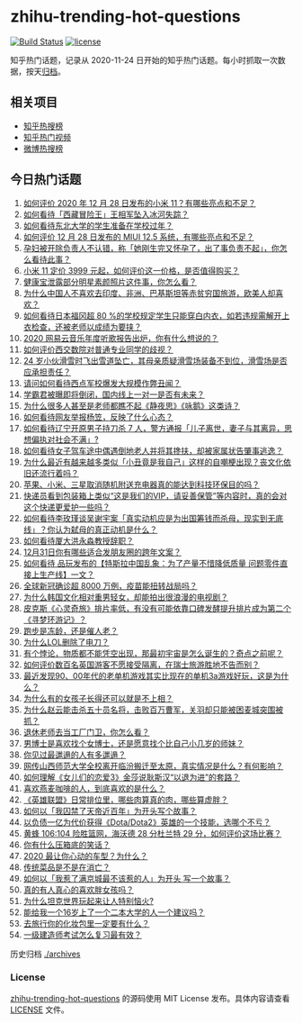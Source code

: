 # zhihu-trending-hot-questions

[![Build Status](https://github.com/justjavac/zhihu-trending-hot-questions/workflows/ci/badge.svg?branch=master)](https://github.com/justjavac/zhihu-trending-hot-questions/actions)
[![license](https://img.shields.io/github/license/justjavac/zhihu-trending-hot-questions)](https://github.com/justjavac/zhihu-trending-hot-questions/blob/master/LICENSE)

知乎热门话题，记录从 2020-11-24 日开始的知乎热门话题。每小时抓取一次数据，按天[归档](./archives)。

## 相关项目

- [知乎热搜榜](https://github.com/justjavac/zhihu-trending-top-search)
- [知乎热门视频](https://github.com/justjavac/zhihu-trending-hot-video)
- [微博热搜榜](https://github.com/justjavac/weibo-trending-hot-search)

## 今日热门话题

<!-- BEGIN -->
<!-- 最后更新时间 Tue Dec 29 2020 01:35:57 GMT+0800 (CST) -->
1. [如何评价 2020 年 12 月 28 日发布的小米 11？有哪些亮点和不足？](https://www.zhihu.com/question/436802846)
1. [如何看待「西藏冒险王」王相军坠入冰河失踪？](https://www.zhihu.com/question/436649928)
1. [如何看待东北大学的学生准备在学校过年？](https://www.zhihu.com/question/436462562)
1. [如何评价 12 月 28 日发布的 MIUI 12.5 系统，有哪些亮点和不足？](https://www.zhihu.com/question/436903352)
1. [孕妇被开除负责人不认错，称「她刚生完又怀孕了，出了事负责不起」，你怎么看待此事？](https://www.zhihu.com/question/436851518)
1. [小米 11 定价 3999 元起，如何评价这一价格，是否值得购买？](https://www.zhihu.com/question/436916020)
1. [健康宝泄露部分明星素颜照片这件事，你怎么看？](https://www.zhihu.com/question/436760726)
1. [为什么中国人不喜欢去印度、非洲、巴基斯坦等赤贫穷国旅游，欧美人却喜欢？](https://www.zhihu.com/question/436563065)
1. [如何看待日本福冈超 80 %的学校规定学生只能穿白内衣，如若违规需解开上衣检查，还被老师以成绩为要挟？](https://www.zhihu.com/question/436413911)
1. [2020 网易云音乐年度听歌报告出炉，你有什么想说的？](https://www.zhihu.com/question/436822838)
1. [如何评价西交数院对普通专业同学的歧视？](https://www.zhihu.com/question/436643560)
1. [24 岁小伙滑雪时飞出雪道坠亡，其母亲质疑滑雪场装备不到位，滑雪场是否应承担责任？](https://www.zhihu.com/question/436854446)
1. [请问如何看待西点军校爆发大规模作弊丑闻？](https://www.zhihu.com/question/436109775)
1. [学霸君被曝即将倒闭，国内线上一对一是否有未来？](https://www.zhihu.com/question/436670543)
1. [为什么很多人甚至是老师都瞧不起《静夜思》《咏鹅》这类诗？](https://www.zhihu.com/question/436185381)
1. [如何看待网友举报杨笠，反映了什么心态？](https://www.zhihu.com/question/436742181)
1. [如何看待辽宁开原男子持刀杀 7 人，警方通报「儿子离世，妻子与其离异，思想偏执对社会不满」?](https://www.zhihu.com/question/436838731)
1. [如何看待女子驾车途中偶遇倒地老人并将其搀扶，却被家属状告肇事逃逸？](https://www.zhihu.com/question/436839352)
1. [为什么最近有越来越多类似「小丑竟是我自己」这样的自嘲梗出现？丧文化依旧还流行着吗？](https://www.zhihu.com/question/435955078)
1. [苹果、小米、三星取消随机附送充电器真的能达到科技环保目的吗？](https://www.zhihu.com/question/436545251)
1. [快递员看到包装箱上类似“这是我们的VIP，请妥善保管”等内容时，真的会对这个快递更爱护一些吗？](https://www.zhihu.com/question/435406327)
1. [如何看待李玫瑾谈吴谢宇案「真实动机应是为出国筹钱而杀母，现实到无底线」？你认为弑母的真正动机是什么？](https://www.zhihu.com/question/436862340)
1. [如何看待厦大洪永淼教授辞职？](https://www.zhihu.com/question/436761233)
1. [12月31日你有哪些适合发朋友圈的跨年文案？](https://www.zhihu.com/question/436249135)
1. [如何看待 品玩发布的【特斯拉中国乱象：为了产量不惜降低质量 问题零件直接上生产线】一文？](https://www.zhihu.com/question/436453686)
1. [全球新冠确诊超 8000 万例，疫苗能扭转战局吗？](https://www.zhihu.com/question/436668232)
1. [为什么韩国文化相对重男轻女，却能拍出很浪漫的电视剧？](https://www.zhihu.com/question/287046009)
1. [皮克斯《心灵奇旅》排片率低，有没有可能依靠口碑发酵提升排片成为第二个《寻梦环游记》？](https://www.zhihu.com/question/436417342)
1. [跑步是冻龄，还是催人老？](https://www.zhihu.com/question/409994851)
1. [为什么LOL删除了电刀？](https://www.zhihu.com/question/434289626)
1. [有个悖论，物质都不能凭空出现，那最初宇宙是怎么诞生的？奇点之前呢？](https://www.zhihu.com/question/434863404)
1. [如何评价数百名英国游客不愿接受隔离，在瑞士旅游胜地不告而别？](https://www.zhihu.com/question/436848665)
1. [最近发现90、00年代的老单机游戏其实比现在的单机3a游戏好玩，这是为什么？](https://www.zhihu.com/question/435695782)
1. [为什么有的女孩子长得还可以就是不上相？](https://www.zhihu.com/question/434149352)
1. [为什么赵云能击杀五十员名将，击败百万曹军，关羽却只能被困麦城突围被抓？](https://www.zhihu.com/question/436537520)
1. [退休老师去当工厂门卫，你怎么看？](https://www.zhihu.com/question/436633314)
1. [男博士是喜欢找个女博士，还是愿意找个比自己小几岁的师妹？](https://www.zhihu.com/question/302750196)
1. [你见过最邋遢的人有多邋遢？](https://www.zhihu.com/question/305293817)
1. [网传山西师范大学全校离开临汾搬迁至太原，真实情况是什么？有何影响？](https://www.zhihu.com/question/436299504)
1. [如何理解《女儿们的恋爱3》金莎说耿斯汉“以退为进”的套路？](https://www.zhihu.com/question/436356782)
1. [喜欢燕麦咖啡的人，到底喜欢的是什么？](https://www.zhihu.com/question/436457768)
1. [《英雄联盟》日常排位里，哪些肉算真的肉，哪些算虚胖？](https://www.zhihu.com/question/418591743)
1. [如何以「我囚禁了天帝近百年」为开头写个故事？](https://www.zhihu.com/question/436573312)
1. [以负债一亿为代价获得《Dota/Dota2》英雄的一个技能，选哪个不亏？](https://www.zhihu.com/question/436542123)
1. [黄蜂 106:104 险胜篮网，海沃德 28 分杜兰特 29 分，如何评价这场比赛？](https://www.zhihu.com/question/436821462)
1. [你有什么压箱底的笑话？](https://www.zhihu.com/question/434809137)
1. [2020 最让你心动的车型？为什么？](https://www.zhihu.com/question/436831345)
1. [传统菜品是不是在消亡？](https://www.zhihu.com/question/433863389)
1. [如何以「我惹了满京城最不该惹的人」为开头 写一个故事？](https://www.zhihu.com/question/436381988)
1. [真的有人真心的喜欢胖女孩吗？](https://www.zhihu.com/question/434828045)
1. [为什么坦克世界玩起来让人特别恼火?](https://www.zhihu.com/question/410181723)
1. [能给我一个16岁上了一个二本大学的人一个建议吗？](https://www.zhihu.com/question/435026607)
1. [去旅行你的化妆包里一定要有什么？](https://www.zhihu.com/question/436422222)
1. [一级建造师考试怎么复习最有效？](https://www.zhihu.com/question/34814363)
<!-- END -->

历史归档 [./archives](./archives)

### License

[zhihu-trending-hot-questions](https://github.com/justjavac/zhihu-trending-hot-questions) 的源码使用 MIT License 发布。具体内容请查看 [LICENSE](./LICENSE) 文件。

